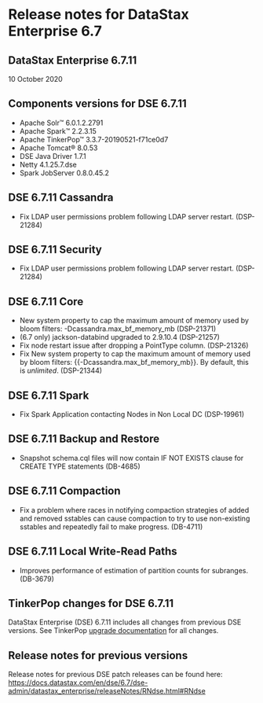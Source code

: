 # Release notes for DataStax Enterprise 6.7



## DataStax Enterprise 6.7.11
10 October 2020

## Components versions for DSE 6.7.11

   * Apache Solr™ 6.0.1.2.2791
   * Apache Spark™ 2.2.3.15
   * Apache TinkerPop™ 3.3.7-20190521-f71ce0d7
   * Apache Tomcat® 8.0.53
   * DSE Java Driver 1.7.1
   * Netty 4.1.25.7.dse
   * Spark JobServer 0.8.0.45.2

## DSE 6.7.11 Cassandra

* Fix LDAP user permissions problem following LDAP server restart. (DSP-21284)


## DSE 6.7.11 Security

* Fix LDAP user permissions problem following LDAP server restart. (DSP-21284)


## DSE 6.7.11 Core

* New system property to cap the maximum amount of memory used by bloom filters: -Dcassandra.max_bf_memory_mb (DSP-21371)
* (6.7 only) jackson-databind upgraded to 2.9.10.4  (DSP-21257)
* Fix node restart issue after dropping a PointType column. (DSP-21326)
* Fix New system property to cap the maximum amount of memory used by bloom filters: {{-Dcassandra.max_bf_memory_mb}}. By default, this is _unlimited_. (DSP-21344)


## DSE 6.7.11 Spark

* Fix Spark Application contacting Nodes in Non Local DC  (DSP-19961)

## DSE 6.7.11 Backup and Restore

* Snapshot schema.cql files will now contain IF NOT EXISTS clause for CREATE TYPE statements (DB-4685)


## DSE 6.7.11 Compaction

* Fix a problem where races in notifying compaction strategies of added and removed sstables can cause compaction to try to use non-existing sstables and repeatedly fail to make progress. (DB-4711)


## DSE 6.7.11 Local Write-Read Paths

* Improves performance of estimation of partition counts for subranges. (DB-3679)


## TinkerPop changes for DSE 6.7.11

DataStax Enterprise (DSE) 6.7.11 includes all changes from previous DSE versions. See TinkerPop [upgrade documentation](http://tinkerpop.apache.org/docs/3.4.5/upgrade/#_upgrading_for_users) for all changes.


## Release notes for previous versions
Release notes for previous DSE patch releases can be found here:
https://docs.datastax.com/en/dse/6.7/dse-admin/datastax_enterprise/releaseNotes/RNdse.html#RNdse
